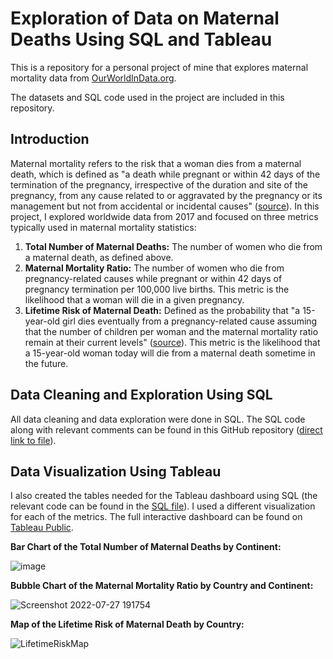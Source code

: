 # Exploration of Data on Maternal Deaths Using SQL and Tableau

This is a repository for a personal project of mine that explores maternal mortality data from <a href="https://ourworldindata.org/maternal-mortality">OurWorldInData.org</a>.

The datasets and SQL code used in the project are included in this repository.

## Introduction

Maternal mortality refers to the risk that a woman dies from a maternal death, which is defined as "a death while pregnant or within 42 days 
of the termination of the pregnancy, irrespective of the duration and site of the pregnancy, from any cause related to or aggravated by 
the pregnancy or its management but not from accidental or incidental causes" (<a href="https://ourworldindata.org/maternal-mortality">source</a>). 
In this project, I explored worldwide data from 2017 and focused on three metrics typically used in maternal mortality statistics:
<ol>
  <li><b>Total Number of Maternal Deaths:</b> The number of women who die from a maternal death, as defined above.</li>
  <li><b>Maternal Mortality Ratio:</b> The number of women who die from pregnancy-related causes while pregnant or within 42 days of pregnancy termination per 100,000 live births. This metric is the likelihood that a woman will die in a given pregnancy.</li>
  <li><b>Lifetime Risk of Maternal Death:</b> Defined as the probability that "a 15-year-old girl dies eventually from a pregnancy-related 
  cause assuming that the number of children per woman and the maternal mortality ratio remain at their current levels" (<a href="https://ourworldindata.org/maternal-mortality">source</a>). 
  This metric is the likelihood that a 15-year-old woman today will die from a maternal death sometime in the future.</li>
</ol> 

## Data Cleaning and Exploration Using SQL
All data cleaning and data exploration were done in SQL. The SQL code along with relevant comments can be found in this GitHub repository (<a href="https://github.com/VKwongData/MaternalDeaths/blob/main/Maternal_Deaths.sql">direct link to file</a>).

## Data Visualization Using Tableau
I also created the tables needed for the Tableau dashboard using SQL (the relevant code can be found in the <a href="https://github.com/VKwongData/MaternalDeaths/blob/main/Maternal_Deaths.sql">SQL file</a>). I used a different 
visualization for each of the metrics. The full interactive dashboard can be found on <a href="https://public.tableau.com/app/profile/vivian.kwong8697/viz/MaternalDeathsbytheNumbers2017/MaternalDeathsbytheNumbers2017">Tableau Public</a>. 




<b>Bar Chart of the Total Number of Maternal Deaths by Continent:</b>

![image](https://user-images.githubusercontent.com/94913441/181330786-ff3a0111-f05c-4ac0-8e52-840b81fc9987.png)


<b>Bubble Chart of the Maternal Mortality Ratio by Country and Continent:</b>


![Screenshot 2022-07-27 191754](https://user-images.githubusercontent.com/94913441/181388687-4d8f1e48-a7bb-4748-bae2-759a9e9a483a.png)

<b>Map of the Lifetime Risk of Maternal Death by Country:</b>

![LifetimeRiskMap](https://user-images.githubusercontent.com/94913441/181339549-512f34b9-92a6-4c1f-990e-14cb29842f56.png)

